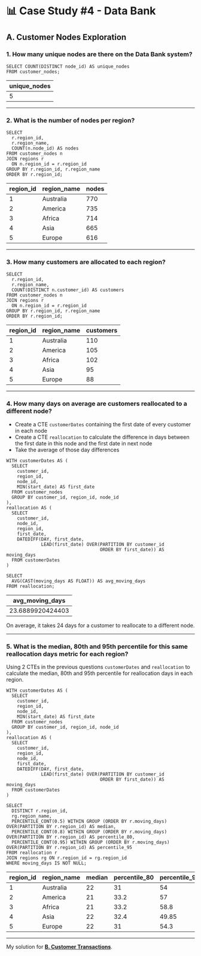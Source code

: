 # 📊 Case Study #4 - Data Bank
## A. Customer Nodes Exploration
### 1. How many unique nodes are there on the Data Bank system?
```TSQL
SELECT COUNT(DISTINCT node_id) AS unique_nodes
FROM customer_nodes;
```
| unique_nodes  |
|---------------|
| 5             |

---
### 2. What is the number of nodes per region?
```TSQL
SELECT 
  r.region_id,
  r.region_name,
  COUNT(n.node_id) AS nodes
FROM customer_nodes n
JOIN regions r
  ON n.region_id = r.region_id
GROUP BY r.region_id, r.region_name
ORDER BY r.region_id;
```
| region_id | region_name | nodes  |
|-----------|-------------|--------|
| 1         | Australia   | 770    |
| 2         | America     | 735    |
| 3         | Africa      | 714    |
| 4         | Asia        | 665    |
| 5         | Europe      | 616    |

---
### 3. How many customers are allocated to each region?
```TSQL
SELECT 
  r.region_id,
  r.region_name,
  COUNT(DISTINCT n.customer_id) AS customers
FROM customer_nodes n
JOIN regions r
  ON n.region_id = r.region_id
GROUP BY r.region_id, r.region_name
ORDER BY r.region_id;
```
| region_id | region_name | customers  |
|-----------|-------------|------------|
| 1         | Australia   | 110        |
| 2         | America     | 105        |
| 3         | Africa      | 102        |
| 4         | Asia        | 95         |
| 5         | Europe      | 88         |

---
### 4. How many days on average are customers reallocated to a different node?
  * Create a CTE ```customerDates``` containing the first date of every customer in each node
  * Create a CTE ```reallocation``` to calculate the difference in days between the first date in this node and the first date in next node
  * Take the average of those day differences
```TSQL
WITH customerDates AS (
  SELECT 
    customer_id,
    region_id,
    node_id,
    MIN(start_date) AS first_date
  FROM customer_nodes
  GROUP BY customer_id, region_id, node_id
),
reallocation AS (
  SELECT
    customer_id,
    node_id,
    region_id,
    first_date,
    DATEDIFF(DAY, first_date, 
             LEAD(first_date) OVER(PARTITION BY customer_id 
                                   ORDER BY first_date)) AS moving_days
  FROM customerDates
)

SELECT 
  AVG(CAST(moving_days AS FLOAT)) AS avg_moving_days
FROM reallocation;
```
| avg_moving_days  |
|------------------|
| 23.6889920424403 |

On average, it takes 24 days for a customer to reallocate to a different node.

---
### 5. What is the median, 80th and 95th percentile for this same reallocation days metric for each region?
Using 2 CTEs in the previous questions ```customerDates``` and ```reallocation``` to calculate the median, 80th and 95th percentile for reallocation days in each region.
```TSQL
WITH customerDates AS (
  SELECT 
    customer_id,
    region_id,
    node_id,
    MIN(start_date) AS first_date
  FROM customer_nodes
  GROUP BY customer_id, region_id, node_id
),
reallocation AS (
  SELECT
    customer_id,
    region_id,
    node_id,
    first_date,
    DATEDIFF(DAY, first_date, 
             LEAD(first_date) OVER(PARTITION BY customer_id 
                                   ORDER BY first_date)) AS moving_days
  FROM customerDates
)

SELECT 
  DISTINCT r.region_id,
  rg.region_name,
  PERCENTILE_CONT(0.5) WITHIN GROUP (ORDER BY r.moving_days) OVER(PARTITION BY r.region_id) AS median,
  PERCENTILE_CONT(0.8) WITHIN GROUP (ORDER BY r.moving_days) OVER(PARTITION BY r.region_id) AS percentile_80,
  PERCENTILE_CONT(0.95) WITHIN GROUP (ORDER BY r.moving_days) OVER(PARTITION BY r.region_id) AS percentile_95
FROM reallocation r
JOIN regions rg ON r.region_id = rg.region_id
WHERE moving_days IS NOT NULL;
```
| region_id | region_name | median | percentile_80 | percentile_95  |
|-----------|-------------|--------|---------------|----------------|
| 1         | Australia   | 22     | 31            | 54             |
| 2         | America     | 21     | 33.2          | 57             |
| 3         | Africa      | 21     | 33.2          | 58.8           |
| 4         | Asia        | 22     | 32.4          | 49.85          |
| 5         | Europe      | 22     | 31            | 54.3           |

---
My solution for **[B. Customer Transactions](https://github.com/qanhnn12/8-Week-SQL-Challenge/blob/main/Case%20Study%20%234%20-%20Data%20Bank/Solution/B.%20Customer%20Transactions.md)**.
